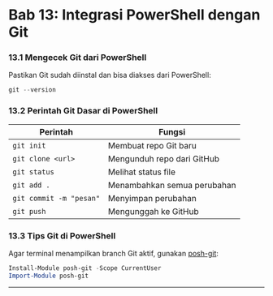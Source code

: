 # **Bab 13: Integrasi PowerShell dengan Git**

### **13.1 Mengecek Git dari PowerShell**
Pastikan Git sudah diinstal dan bisa diakses dari PowerShell:
```powershell
git --version
```

### **13.2 Perintah Git Dasar di PowerShell**
| Perintah | Fungsi |
|---|---|
| `git init` | Membuat repo Git baru |
| `git clone <url>` | Mengunduh repo dari GitHub |
| `git status` | Melihat status file |
| `git add .` | Menambahkan semua perubahan |
| `git commit -m "pesan"` | Menyimpan perubahan |
| `git push` | Mengunggah ke GitHub |

### **13.3 Tips Git di PowerShell**
Agar terminal menampilkan branch Git aktif, gunakan [posh-git](https://github.com/dahlbyk/posh-git):
```powershell
Install-Module posh-git -Scope CurrentUser
Import-Module posh-git
```

---
